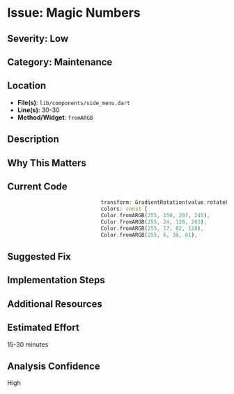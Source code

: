 # Issue: Magic Numbers

## Severity: Low

## Category: Maintenance

## Location
- **File(s)**: `lib/components/side_menu.dart`
- **Line(s)**: 30-30
- **Method/Widget**: `fromARGB`

## Description


## Why This Matters


## Current Code
```dart
                              transform: GradientRotation(value.rotateFactor/64),
                              colors: const [
                              Color.fromARGB(255, 150, 207, 245),
                              Color.fromARGB(255, 24, 128, 203),
                              Color.fromARGB(255, 17, 82, 128),
                              Color.fromARGB(255, 6, 38, 61),
```

## Suggested Fix


## Implementation Steps


## Additional Resources


## Estimated Effort
15-30 minutes

## Analysis Confidence
High
